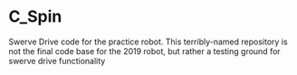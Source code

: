# C_Spin
Swerve Drive code for the practice robot. This terribly-named repository is not the final code base for the 2019 robot, but rather a testing ground for swerve drive functionality
